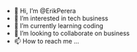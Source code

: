 - 👋 Hi, I’m @ErikPerera
- 👀 I’m interested in tech business
- 🌱 I’m currently learning coding
- 💞️ I’m looking to collaborate on business
- 📫 How to reach me ...

<!---
ErikPerera/ErikPerera is a ✨ special ✨ repository because its `README.md` (this file) appears on your GitHub profile.
You can click the Preview link to take a look at your changes.
--->
